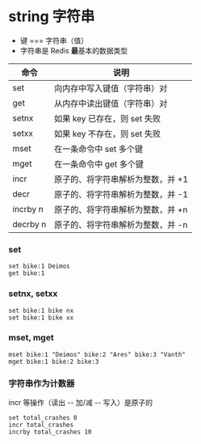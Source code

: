 # string 字符串

- 键 === 字符串（值）
- 字符串是 Redis **最**基本的数据类型

| 命令     | 说明                              |
| -------- | --------------------------------- |
| set      | 向内存中写入键值（字符串）对      |
| get      | 从内存中读出键值（字符串）对      |
| setnx    | 如果 key 已存在，则 set 失败      |
| setxx    | 如果 key 不存在，则 set 失败      |
| mset     | 在一条命令中 set 多个键           |
| mget     | 在一条命令中 get 多个键           |
| incr     | 原子的、将字符串解析为整数，并 +1 |
| decr     | 原子的、将字符串解析为整数，并 -1 |
| incrby n | 原子的、将字符串解析为整数，并 +n |
| decrby n | 原子的、将字符串解析为整数，并 -n |

### set

```shell
set bike:1 Deimos
get bike:1
```

### setnx, setxx

```shell
set bike:1 bike nx
set bike:1 bike xx
```

### mset, mget

```shell
mset bike:1 "Deimos" bike:2 "Ares" bike:3 "Vanth"
mget bike:1 bike:2 bike:3
```

### 字符串作为计数器

incr 等操作（读出 -- 加/减 -- 写入）是原子的

```shell
set total_crashes 0
incr total_crashes
incrby total_crashes 10
```
